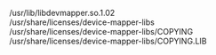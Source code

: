 /usr/lib/libdevmapper.so.1.02  
/usr/share/licenses/device-mapper-libs  
/usr/share/licenses/device-mapper-libs/COPYING  
/usr/share/licenses/device-mapper-libs/COPYING.LIB  

